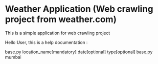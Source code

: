 # Weather Application (Web crawling project from weather.com)

This is a simple application for web crawling project

Hello User, this is a help documentation :

base.py location_name[mandatory] date[optional] type[optional]
base.py mumbai